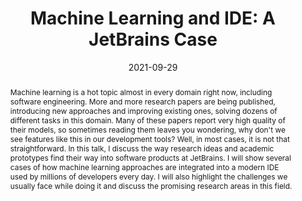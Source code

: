 ---
title: "Machine Learning and IDE: A JetBrains Case"
collection: talks
type: "Keynote"
permalink: /talks/2021-09-29-machine-learning
venue: "ICSME'21"
date: 2021-09-29
location: "Virtual"
video: '<iframe width="560" height="315" src="https://www.youtube.com/embed/7Gfw6rNYmUo" title="YouTube video player" frameborder="0" allow="accelerometer; autoplay; clipboard-write; encrypted-media; gyroscope; picture-in-picture" allowfullscreen></iframe>'
abstract: "Machine learning is a hot topic almost in every domain right now, including software engineering. More and more research papers are being published, introducing new approaches and improving existing ones, solving dozens of different tasks in this domain. Many of these papers report very high quality of their models, so sometimes reading them leaves you wondering, why don't we see features like this in our development tools? Well, in most cases, it is not that straightforward. In this talk, I discuss the way research ideas and academic prototypes find their way into software products at JetBrains. I will show several cases of how machine learning approaches are integrated into a modern IDE used by millions of developers every day. I will also highlight the challenges we usually face while doing it and discuss the promising research areas in this field."
---